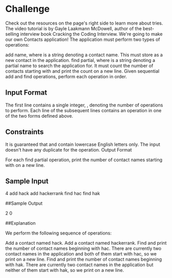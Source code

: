 # Challenge
Check out the resources on the page's right side to learn more about tries. The video tutorial is by Gayle Laakmann McDowell, author of the best-selling interview book Cracking the Coding Interview.
We're going to make our own Contacts application! The application must perform two types of operations:

add name, where  is a string denoting a contact name. This must store  as a new contact in the application.
find partial, where  is a string denoting a partial name to search the application for. It must count the number of contacts starting with  and print the count on a new line.
Given  sequential add and find operations, perform each operation in order.

## Input Format

The first line contains a single integer, , denoting the number of operations to perform.
Each line  of the  subsequent lines contains an operation in one of the two forms defined above.

## Constraints

It is guaranteed that  and  contain lowercase English letters only.
The input doesn't have any duplicate  for the  operation.
Output Format

For each find partial operation, print the number of contact names starting with  on a new line.

## Sample Input

4
add hack
add hackerrank
find hac
find hak

##Sample Output

2
0

##Explanation

We perform the following sequence of operations:

Add a contact named hack.
Add a contact named hackerrank.
Find and print the number of contact names beginning with hac. There are currently two contact names in the application and both of them start with hac, so we print  on a new line.
Find and print the number of contact names beginning with hak. There are currently two contact names in the application but neither of them start with hak, so we print  on a new line.
